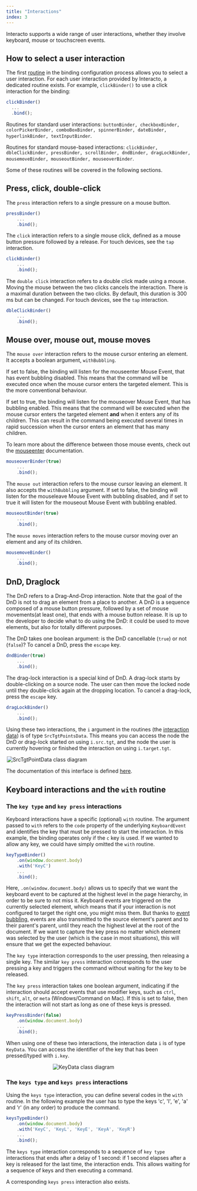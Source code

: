 ```yaml
---
title: "Interactions"
index: 3
---
```


Interacto supports a wide range of user interactions, whether they involve keyboard, mouse or touchscreen events.

## How to select a user interaction

The first [routine](./routines) in the binding configuration process allows you to select a user interaction.
For each user interaction provided by Interacto, a dedicated routine exists.
For example, `clickBinder()` to use a click interaction for the binding:

```ts
clickBinder()
  ...
  .bind();
```

Routines for standard user interactions:
`buttonBinder, checkboxBinder, colorPickerBinder, comboBoxBinder, spinnerBinder, dateBinder,
hyperlinkBinder, textInputBinder`.

Routines for standard mouse-based interactions:
`clickBinder, dbleClickBinder, pressBinder, scrollBinder, dndBinder, dragLockBinder,
mousemoveBinder, mouseoutBinder, mouseoverBinder`.

Some of these routines will be covered in the following sections.

## Press, click, double-click

The `press` interaction refers to a single pressure on a mouse button.

```ts
pressBinder()
    ...
    .bind();
```

The `click` interaction refers to a single mouse click, defined as a mouse button pressure followed by a release.
For touch devices, see the `tap` interaction.

```ts
clickBinder()
    ...
    .bind();
```

The `double click` interaction refers to a double click made using a mouse.
Moving the mouse between the two clicks cancels the interaction.
There is a maximal duration between the two clicks. By default, this duration is 300 ms but can be changed.
For touch devices, see the `tap` interaction.

```ts
dbleClickBinder()
    ...
    .bind();
```

## Mouse over, mouse out, mouse moves

The `mouse over` interaction refers to the mouse cursor entering an element.
It accepts a boolean argument, `withBubbling`.

If set to false, the binding will listen for the mouseenter Mouse Event, that has event bubbling disabled.
This means that the command will be executed once when the mouse cursor enters the targeted element.
This is the more conventional behaviour.

If set to true, the binding will listen for the mouseover Mouse Event, that has bubbling enabled.
This means that the command will be executed when the mouse cursor enters the targeted element **and** when it enters any of its children.
This can result in the command being executed several times in rapid succession when the cursor enters an element that has many children.

To learn more about the difference between those mouse events, check out the 
[mouseenter](https://developer.mozilla.org/fr/docs/Web/API/Element/mouseenter_event) documentation.


```ts
mouseoverBinder(true)
    ...
    .bind();
```

The `mouse out` interaction refers to the mouse cursor leaving an element.
It also accepts the `withBubbling` argument.
If set to false, the binding will listen for the mouseleave Mouse Event with bubbling disabled, and
if set to true it will listen for the mouseout Mouse Event with bubbling enabled.

```ts
mouseoutBinder(true)
    ...
    .bind();
```

The `mouse moves` interaction refers to the mouse cursor moving over an element and any of its children.

```ts
mousemoveBinder()
    ...
    .bind();
```

## DnD, Draglock

The DnD refers to a Drag-And-Drop interaction.
Note that the goal of the DnD is not to drag an element from a place to another.
A DnD is a sequence composed of a mouse button pressure, followed by a set of mouse movements(at least one),
that ends with a mouse button release.
It is up to the developer to decide what to do using the DnD: it could be used to move elements,
but also for totally different purposes.

The DnD takes one boolean argument: is the DnD cancellable (`true`) or not (`false`)? To cancel a DnD, press the `escape` key.

```ts
dndBinder(true)
    ...
    .bind();
```

The drag-lock interaction is a special kind of DnD.
A drag-lock starts by double-clicking on a source node.
The user can then move the locked node until they double-click again at the dropping location.
To cancel a drag-lock, press the `escape` key.

```ts
dragLockBinder()
    ...
    .bind();
```

Using these two interactions, the `i` argument in the routines 
(the [interaction data](./routines#what-are-i-and-c-in-binding-routines)) is of type `SrcTgtPointsData`.
This means you can access the node the DnD or drag-lock started on using `i.src.tgt`, and the node the user is
currently hovering or finished the interaction on using `i.target.tgt`.

<div style="width: 500px; margin-left: auto; margin-right: auto">
    <img src="srctgtpointdata2.png" alt="SrcTgtPointData class diagram"/>
</div>

The documentation of this interface is defined [here](https://interacto.github.io/ts-docs/interfaces/srctgtpointsdata.html).

## Keyboard interactions and the `with` routine

### The `key type` and `key press` interactions

Keyboard interactions have a specific (optional) `with` routine. The argument passed to `with` refers to the `code`
property of the underlying `KeyboardEvent` and identifies the key that must be pressed to start the interaction.
In this example, the binding operates only if the `c` key is used. If we wanted to allow any key, we could have
simply omitted the `with` routine.

```ts
keyTypeBinder()
    .on(window.document.body)
    .with('KeyC')
    ...
    .bind();
```

Here, `.on(window.document.body)` allows us to specify that we want the keyboard event to be captured at the highest level
in the page hierarchy, in order to be sure to not miss it. Keyboard events are triggered on the currently selected element,
which means that if your interaction is not configured to target the right one, you might miss them.
But thanks to [event bubbling](https://developer.mozilla.org/fr/docs/Learn/JavaScript/Building_blocks/Events#Event_bubbling_and_capture), 
events are also transmitted to the source element's parent and to their parent's parent, until they reach the highest level at the root
of the document. If we want to capture the key press no matter which element was selected by the user (which is the
case in most situations), this will ensure that we get the expected behaviour.

The `key type` interaction corresponds to the user pressing, then releasing a single key. The similar `key press` interaction
corresponds to the user pressing a key and triggers the command without waiting for the key to be released.

The `key press` interaction takes one boolean argument, indicating if the interaction should accept
events that use modifier keys, such as `ctrl`, `shift`, `alt`, or `meta` (Windows/Command on Mac).
If this is set to false, then the interaction will not start as long as one of these keys is pressed.

```ts
keyPressBinder(false)
    .on(window.document.body)
    ...
    .bind();
```

When using one of these two interactions, the  interaction data `i` is of type `KeyData`.
You can access the identifier of the key that has been pressed/typed with `i.key`.

<div style="width: 250px; margin-left: auto; margin-right: auto">
    <img src="diagram_keyData.png" alt="KeyData class diagram"/>
</div>

### The `keys type` and `keys press` interactions

Using the `keys type` interaction, you can define several codes in the `with` routine.
In the following example the user has to type the keys 'c', 'l', 'e', 'a' and 'r'
(in any order) to produce the command.

```ts
keysTypeBinder()
    .on(window.document.body)
    .with('KeyC', 'KeyL', 'KeyE', 'KeyA', 'KeyR')
    ...
    .bind();
```

The `keys type` interaction corresponds to a sequence of `key type` interactions that ends after a delay of 1 second:
if 1 second elapses after a key is released for the last time, the interaction ends. 
This allows waiting for a sequence of keys and then executing a command.

A corresponding `keys press` interaction also exists.

